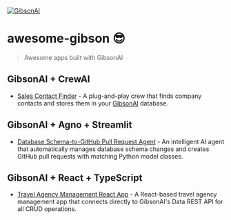 [![GibsonAI](https://github.com/user-attachments/assets/318ac82d-08ca-42fa-86af-127c9a3d3247)](https://gibsonai.com/)

# awesome-gibson 😎

> Awesome apps built with GibsonAI

## GibsonAI + CrewAI

- [Sales Contact Finder](./sales_contact_finder/) - A plug-and-play crew that finds company contacts and stores them in your [GibsonAI](https://app.gibsonai.com) database.

## GibsonAI + Agno + Streamlit

- [Database Schema-to-GitHub Pull Request Agent](./database-schema-to-pr-agent/) - An intelligent AI agent that automatically manages database schema changes and creates GitHub pull requests with matching Python model classes.

## GibsonAI + React + TypeScript

- [Travel Agency Management React App](./automatic-api-sync-database-changes/sample-travel-agency-react-app/) - A React-based travel agency management app that connects directly to GibsonAI's Data REST API for all CRUD operations.